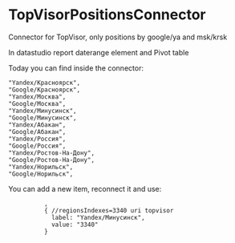 # TopVisorPositionsConnector
Connector for TopVisor, only positions by google/ya and msk/krsk 

In datastudio report daterange element and Pivot table


Today you can find inside the connector:
```
"Yandex/Красноярск",
"Google/Красноярск",
"Yandex/Москва",
"Google/Москва",
"Yandex/Минусинск",
"Google/Минусинск",
"Yandex/Абакан",
"Google/Абакан",
"Yandex/Россия",
"Google/Россия",
"Yandex/Ростов-На-Дону",
"Google/Ростов-На-Дону",
"Yandex/Норильск",
"Google/Норильск",
```

You can add a new item, reconnect it and use:
```
          ,
          { //regionsIndexes=3340 uri topvisor
            label: "Yandex/Минусинск",
            value: "3340"
          }
```
